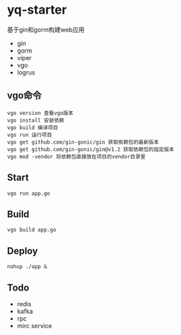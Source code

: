 # yq-starter

基于gin和gorm构建web应用

- gin
- gorm
- viper
- vgo
- logrus

## vgo命令
```shell
vgo version 查看vgo版本
vgo install 安装依赖
vgo build 编译项目
vgo run 运行项目
vgo get github.com/gin-gonic/gin 获取依赖包的最新版本
vgo get github.com/gin-gonic/gin@v1.2 获取依赖包的指定版本
vgo mod -vendor 将依赖包直接放在项目的vendor目录里
```

## Start

```shell
vgo run app.go
```

## Build

```shell
vgo build app.go
```

## Deploy

```shell
nohup ./app &
```

## Todo

- redis
- kafka
- rpc
- mirc service